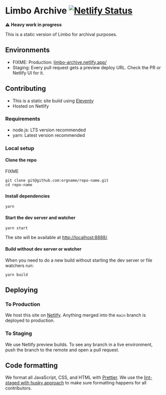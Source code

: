 # Limbo Archive [![Netlify Status](https://api.netlify.com/api/v1/badges/a9617eec-8073-4516-879f-ca6c2dbe3e32/deploy-status)](https://app.netlify.com/sites/limbo-archive/deploys)

⚠️ **Heavy work in progress**

This is a static version of Limbo for archival purposes.

## Environments

- FIXME: Production: [limbo-archive.netlify.app/](https://limbo-archive.netlify.app/)
- Staging: Every pull request gets a preview deploy URL. Check the PR or Netlify UI for it.

## Contributing

- This is a static site build using [Eleventy](https://www.11ty.dev/docs)
- Hosted on Netlify

### Requirements

- node.js: LTS version recommended
- yarn: Latest version recommended

### Local setup

#### Clone the repo

FIXME

```
git clone git@github.com:orgname/repo-name.git
cd repo-name
```

#### Install dependencies

```
yarn
```

#### Start the dev server and watcher

```
yarn start
```

The site will be available at [http://localhost:8888/](http://localhost:8888/).

#### Build without dev server or watcher

When you need to do a new build without starting the dev server or file watchers run:

```
yarn build
```

## Deploying

### To Production

We host this site on [Netlify](https://www.netlify.com/). Anything merged into the `main` branch is deployed to production.

### To Staging

We use Netlify preview builds. To see any branch in a live environment, push the branch to the remote and open a pull request.

## Code formatting

We format all JavaScript, CSS, and HTML with [Prettier](https://prettier.io). We use the [lint-staged with husky approach](https://prettier.io/docs/en/precommit.html#option-1-lint-stagedhttpsgithubcomokonetlint-staged) to make sure formatting happens for all contributors.
